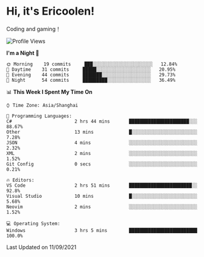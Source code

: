 # Hi, it's Ericoolen!
Coding and gaming！

<!--START_SECTION:waka-->
![Profile Views](http://img.shields.io/badge/Profile%20Views-58-blue)

**I'm a Night 🦉** 

```text
🌞 Morning    19 commits     ███░░░░░░░░░░░░░░░░░░░░░░   12.84% 
🌆 Daytime    31 commits     █████░░░░░░░░░░░░░░░░░░░░   20.95% 
🌃 Evening    44 commits     ███████░░░░░░░░░░░░░░░░░░   29.73% 
🌙 Night      54 commits     █████████░░░░░░░░░░░░░░░░   36.49%

```


📊 **This Week I Spent My Time On** 

```text
⌚︎ Time Zone: Asia/Shanghai

💬 Programming Languages: 
C#                       2 hrs 44 mins       ██████████████████████░░░   88.67% 
Other                    13 mins             █░░░░░░░░░░░░░░░░░░░░░░░░   7.28% 
JSON                     4 mins              ░░░░░░░░░░░░░░░░░░░░░░░░░   2.32% 
XML                      2 mins              ░░░░░░░░░░░░░░░░░░░░░░░░░   1.52% 
Git Config               0 secs              ░░░░░░░░░░░░░░░░░░░░░░░░░   0.21%

🔥 Editors: 
VS Code                  2 hrs 51 mins       ███████████████████████░░   92.8% 
Visual Studio            10 mins             █░░░░░░░░░░░░░░░░░░░░░░░░   5.68% 
Neovim                   2 mins              ░░░░░░░░░░░░░░░░░░░░░░░░░   1.52%

💻 Operating System: 
Windows                  3 hrs 5 mins        █████████████████████████   100.0%

```


 Last Updated on 11/09/2021
<!--END_SECTION:waka-->

